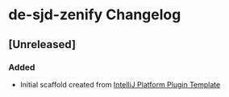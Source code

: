 <!-- Keep a Changelog guide -> https://keepachangelog.com -->

# de-sjd-zenify Changelog

## [Unreleased]
### Added
- Initial scaffold created from [IntelliJ Platform Plugin Template](https://github.com/JetBrains/intellij-platform-plugin-template)
